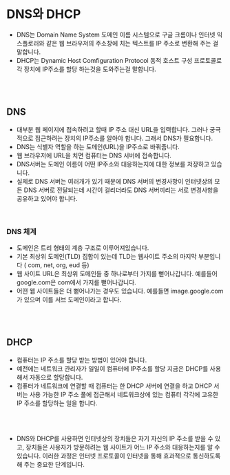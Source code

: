 # DNS와 DHCP

- DNS는 Domain Name System 도메인 이름 시스템으로 구글 크롬이나 인터넷 익스플로러와 같은 웹 브라우저의 주소창에 치는 텍스트를 IP 주소로 변환해 주는 걸 말합니다.
- DHCP는 Dynamic Host Comfiguration Protocol 동적 호스트 구성 프로토콜로 각 장치에 IP주소를 할당 하는것을 도와주는걸 말합니다.

<br>

<br>

## DNS

- 대부분 웹 페이지에 접속하려고 할때 IP 주소 대신 URL을 입력합니다. 그러나 궁극적으로 접근하려는 장치의 IP주소를 알아야 합니다. 그래서 DNS가 필요합니다.
- DNS는 식별자 역할을 하는 도메인(URL)을 IP주소로 바꿔줍니다.
- 웹 브라우저에 URL을 치면 컴퓨터는 DNS 서버에 접속합니다.
- DNS서버는 도메인 이름이 어떤 IP주소와 대응하는지에 대한 정보를 저장하고 있습니다.
- 실제로 DNS 서버는 여러개가 있기 때문에 DNS 서버의 변경사항이 인터넷상의 모든 DNS 서버로 전달되는데 시간이 걸리더라도 DNS 서버끼리는 서로 변경사항을 공유하고 있어야 합니다.

<br>

### DNS 체계

- 도메인은 트리 형태의 계층 구조로 이루어져있습니다.
- 기본 최상위 도메인(TLD) 집합이 있는데 TLD는 웹사이트 주소의 마지막 부분입니다 ( com, net, org, eud 등)
- 웹 사이트 URL은 최상위 도메인들 중 하나로부터 가지를 뻗어나갑니다. 예를들어 google.com은 com에서 가지를 뻗어나갑니다.
- 어떤 웹 사이트들은 더 뻗어나가는 경우도 있습니다. 예를들면 image.google.com가 있으며 이를 서브 도메인이라고 합니다.

<br>

<br>

## DHCP

- 컴퓨터는 IP 주소를 할당 받는 방법이 있어야 합니다.
- 예전에는 네트워크 관리자가 일일이 컴퓨터에 IP주소를 할당 지금은 DHCP를 사용해서 자동으로 할당합니다.
- 컴퓨터가 네트워크에 연결할 때 컴퓨터는 한 DHCP 서버에 연결을 하고 DHCP 서버는 사용 가능한 IP 주소 풀에 접근해서 네트워크상에 있는 컴퓨터 각각에 고유한 IP 주소를 할당하는 일을 합니다.

<br>

<br>

- DNS와 DHCP를 사용하면 인터넷상의 장치들은 자기 자신의 IP 주소를 받을 수 있고, 장치들은 사용자가 방문하려는 웹 사이트가 어느 IP 주소와 대응하는지를 알 수 있습니다. 이러한 과정은 인터넷 프로토콜이 인터넷을 통해 효과적으로 통신하도록 해 주는 중요한 단계입니다.